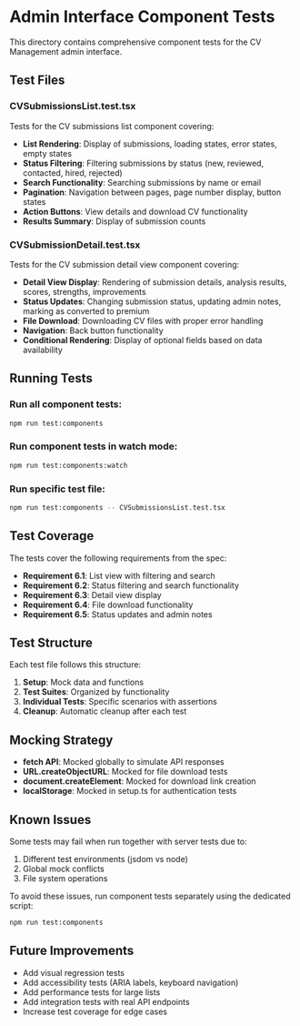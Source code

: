 # Admin Interface Component Tests

This directory contains comprehensive component tests for the CV Management admin interface.

## Test Files

### CVSubmissionsList.test.tsx
Tests for the CV submissions list component covering:
- **List Rendering**: Display of submissions, loading states, error states, empty states
- **Status Filtering**: Filtering submissions by status (new, reviewed, contacted, hired, rejected)
- **Search Functionality**: Searching submissions by name or email
- **Pagination**: Navigation between pages, page number display, button states
- **Action Buttons**: View details and download CV functionality
- **Results Summary**: Display of submission counts

### CVSubmissionDetail.test.tsx
Tests for the CV submission detail view component covering:
- **Detail View Display**: Rendering of submission details, analysis results, scores, strengths, improvements
- **Status Updates**: Changing submission status, updating admin notes, marking as converted to premium
- **File Download**: Downloading CV files with proper error handling
- **Navigation**: Back button functionality
- **Conditional Rendering**: Display of optional fields based on data availability

## Running Tests

### Run all component tests:
```bash
npm run test:components
```

### Run component tests in watch mode:
```bash
npm run test:components:watch
```

### Run specific test file:
```bash
npm run test:components -- CVSubmissionsList.test.tsx
```

## Test Coverage

The tests cover the following requirements from the spec:
- **Requirement 6.1**: List view with filtering and search
- **Requirement 6.2**: Status filtering and search functionality
- **Requirement 6.3**: Detail view display
- **Requirement 6.4**: File download functionality
- **Requirement 6.5**: Status updates and admin notes

## Test Structure

Each test file follows this structure:
1. **Setup**: Mock data and functions
2. **Test Suites**: Organized by functionality
3. **Individual Tests**: Specific scenarios with assertions
4. **Cleanup**: Automatic cleanup after each test

## Mocking Strategy

- **fetch API**: Mocked globally to simulate API responses
- **URL.createObjectURL**: Mocked for file download tests
- **document.createElement**: Mocked for download link creation
- **localStorage**: Mocked in setup.ts for authentication tests

## Known Issues

Some tests may fail when run together with server tests due to:
1. Different test environments (jsdom vs node)
2. Global mock conflicts
3. File system operations

To avoid these issues, run component tests separately using the dedicated script:
```bash
npm run test:components
```

## Future Improvements

- Add visual regression tests
- Add accessibility tests (ARIA labels, keyboard navigation)
- Add performance tests for large lists
- Add integration tests with real API endpoints
- Increase test coverage for edge cases
